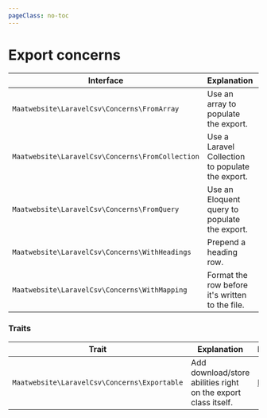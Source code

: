 ```yaml
---
pageClass: no-toc
---
```


# Export concerns

| Interface | Explanation | Documentation |
|---- |----|----|
|`Maatwebsite\LaravelCsv\Concerns\FromArray`| Use an array to populate the export. | [From Array](/csv/1.0/exports/) |
|`Maatwebsite\LaravelCsv\Concerns\FromCollection`| Use a Laravel Collection to populate the export. | [Exporting collections](/csv/1.0/exports/collection.html) |
|`Maatwebsite\LaravelCsv\Concerns\FromQuery`| Use an Eloquent query to populate the export. | [From Query](/csv/1.0/exports/from-query.html) | 
|`Maatwebsite\LaravelCsv\Concerns\WithHeadings`| Prepend a heading row. | [Adding a heading row](/csv/1.0/exports/mapping.html#adding-a-heading-row) |
|`Maatwebsite\LaravelCsv\Concerns\WithMapping`| Format the row before it's written to the file. | [Mapping data](/csv/1.0/exports/mapping.html) |

### Traits

| Trait | Explanation | Documentation |
|---- |----|----|
|`Maatwebsite\LaravelCsv\Concerns\Exportable` | Add download/store abilities right on the export class itself. | [Exportables](/csv/1.0/exports/exportables.html) |
